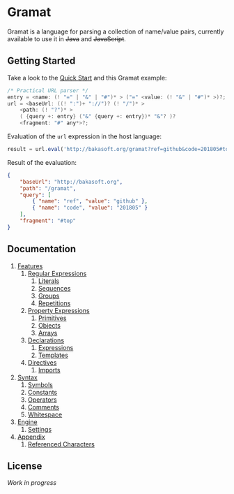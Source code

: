 # Gramat

Gramat is a language for parsing a collection of name/value pairs, currently available to use it in ~~Java~~ and ~~JavaScript~~.

## Getting Started

Take a look to the [Quick Start](QUICKSTART.md) and this Gramat example:

```c
/* Practical URL parser */
entry = <name: (! "=" | "&" | "#")* > ("=" <value: (! "&" | "#")* >)?;
url = <baseUrl: ((! ":")+ "://")? (! "/")* >
    <path: (! "?")* >
    ( {query +: entry} ("&" {query +: entry})* "&"? )?
    <fragment: "#" any*>?;
```

Evaluation of the `url` expression in the host language:

```javascript
result = url.eval('http://bakasoft.org/gramat?ref=github&code=201805#top');
```

Result of the evaluation:

```json
{
    "baseUrl": "http://bakasoft.org",
    "path": "/gramat",
    "query": [
        { "name": "ref", "value": "github" },
        { "name": "code", "value": "201805" }
    ],
    "fragment": "#top"
}
```

## Documentation

1. [Features](FEATURES.md)
    1. [Regular Expressions](FEATURES.md#regular-expressions)
        1. [Literals](FEATURES.md#literals)
        1. [Sequences](FEATURES.md#sequences)
        1. [Groups](FEATURES.md#groups)
        1. [Repetitions](FEAUTRES.md#repetitions)
    1. [Property Expressions](FEATURES.md#property-expressions)
        1. [Primitives](FEATURES.md#primitives)
        1. [Objects](FEATURES.md#objects)
        1. [Arrays](FEATURES.md#arrays)
    1. [Declarations](FEATURES.md#declarations)
        1. [Expressions](FEATURES.md#expressions)
        1. [Templates](FEATURES.md#templates)
    1. [Directives](FEATURES.md#directives)
        1. [Imports](FEATURES.md#imports)
1. [Syntax](SYNTAX.md)
    1. [Symbols](SYNTAX.md#symbols)
    1. [Constants](SYNTAX.md#constants)
    1. [Operators](SYNTAX.md#operators)
    1. [Comments](SYNTAX.md#comments)
    1. [Whitespace](SYNTAX.md#whitespace)
1. [Engine](ENGINE.md)
    1. [Settings](ENGINE.md#settings)
1. [Appendix](APPENDIX.md)
    1. [Referenced Characters](APPENDIX.md#referenced-characters)

## License

*Work in progress*
